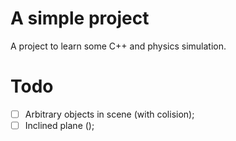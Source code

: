 # A simple project

A project to learn some C++ and physics simulation.

# Todo
- [ ] Arbitrary objects in scene (with colision);
- [ ] Inclined plane ();
